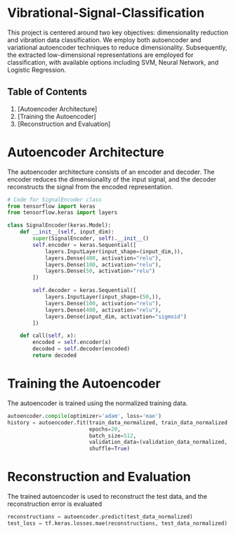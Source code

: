 # Vibrational-Signal-Classification
This project is centered around two key objectives: dimensionality reduction and vibration data classification. We employ both autoencoder and variational autoencoder techniques to reduce dimensionality. Subsequently, the extracted low-dimensional representations are employed for classification, with available options including SVM, Neural Network, and Logistic Regression.

## Table of Contents
1. [Autoencoder Architecture]
2. [Training the Autoencoder]
3. [Reconstruction and Evaluation]



# Autoencoder Architecture

The autoencoder architecture consists of an encoder and decoder. The encoder reduces the dimensionality of the input signal, and the decoder reconstructs the signal from the encoded representation.
```python
# Code for SignalEncoder class
from tensorflow import keras
from tensorflow.keras import layers

class SignalEncoder(keras.Model):
    def __init__(self, input_dim):
        super(SignalEncoder, self).__init__()
        self.encoder = keras.Sequential([
            layers.InputLayer(input_shape=(input_dim,)),
            layers.Dense(400, activation="relu"),
            layers.Dense(100, activation="relu"),
            layers.Dense(50, activation="relu")
        ])

        self.decoder = keras.Sequential([
            layers.InputLayer(input_shape=(50,)),
            layers.Dense(100, activation="relu"),
            layers.Dense(400, activation="relu"),
            layers.Dense(input_dim, activation="sigmoid")
        ])

    def call(self, x):
        encoded = self.encoder(x)
        decoded = self.decoder(encoded)
        return decoded

```

# Training the Autoencoder
The autoencoder is trained using the normalized training data.
```python
autoencoder.compile(optimizer='adam', loss='mae')
history = autoencoder.fit(train_data_normalized, train_data_normalized,
                          epochs=20,
                          batch_size=512,
                          validation_data=(validation_data_normalized, validation_data_normalized),
                          shuffle=True)

```
 # Reconstruction and Evaluation
 The trained autoencoder is used to reconstruct the test data, and the reconstruction error is evaluated
```python
reconstructions = autoencoder.predict(test_data_normalized)
test_loss = tf.keras.losses.mae(reconstructions, test_data_normalized)

```



